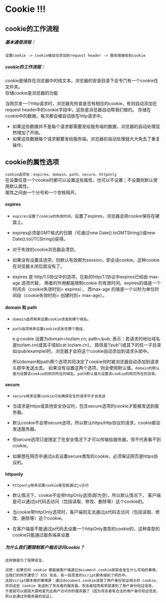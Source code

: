 # Cookie !!!
## cookie的工作流程
##### 基本通信流程：
 
    设置cookie -> cookie被自动添加到request header -> 服务端接收到cookie
 

##### cookie的工作流程：
  
  cookie是储存在浏览器中的纯文本，浏览器的安装目录下会专门有一个cookie在文件夹。<br>存储cookie是浏览器的功能
  
  当网页发一个http请求时，浏览器先检查是否有相应的cookie，有则自动添加在request header中的cookie字段中，这些是浏览器自动帮我们做的。
  存储在cookie中的数据，每次都会被自动放在http请求中。
  - 如果这些数据并不是每个请求都需要发给服务端的数据，浏览器的自动处理显然增加了开销。
  - 如果这些数据每个请求都要发给服务端，浏览器的自动处理就大大免去了重复操作。
  
  ## cookie的属性选项
  `cookie选项有：expires、domain、path、secure、httponly`
  <br>在设置任意一个cookie时都可以设置这些属性，也可以不设置；不设置则默认使用默认属性。<br>属性之间由一个分号和一个空格隔开。
  
#### expires
- `expires设置了cookie的失效时间。`设置了expires，浏览器会把cookie保存在硬盘上。
- expires必须是GMT格式的日期（可通过new Date().toGMTString()或new Date().toUTCString()获得。

- 对于失效的cookie浏览器会清空。
- 如果没有设置该选项，则默认有效期为session，即会话cookie。这种cookie在浏览器关闭后就没有了。

- expires 是 http/1.0协议中的选项，在新的http/1.1协议中expires已经由 max-age 选项代替，
两者的作用都是限制cookie 的有效时间。expires的值是一个时间点（cookie失效时刻= expires），
而max-age 的值是一个以秒为单位时间段（cookie失效时刻= 创建时刻+ max-age）。

#### domain 和 path
- `domain选项用来设置cookie该发到哪个域名。`<br>

- `path选项用来设置cookie该发往哪个路径。`

    e.g:cookie 设置为domain=tozlam.cn; path=/pub; 
    表示：若请求的地址域名是tozlam.cn(或其子域如cat.tozlam.cn)，
    路径是“/pub”(或其下的任一子目录如/pub/example)时，浏览器才会将这个cookie自动添加到请求头部中。
    
  所以domain和path两个选项共同决定了cookie何时被浏览器自动添加到请求头部中发送出去。 如果没有设置这两个选项，则会使用默认值。`domain的默认值为设置该cookie的网页所在的域名，path默认值为设置该cookie的网页所在的目录。`
  
#### secure 
- `secure用来设置cookie只在确保安全的请求中才会发送`
  
- 当请求是https或其他安全协议时，包含secure选项的cookie才能被发送到服务器。
- 默认cookie不会带secure选项，所以默认https/http协议的请求，cookie都会发送服务器。
- 但secure选项只是限定了在安全情况下才可以传输给服务器，但不代表看不到cookie。

- 如果想在网页中通过js去设置secure类型的cookie，必须保证网页是https协议的。

#### httponly
- `httponly用来设置cookie是否能通过js访问`

- 默认情况下，cookie不会带httpOnly选项(即为空)，所以默认情况下，
客户端是可以通过js代码去访问（包括读取、修改、删除等）这个cookie的。
- 当cookie带httpOnly选项时，客户端则无法通过js代码去访问（包括读取、修改、删除等）这个cookie。

- 在客户端是不能通过js代码去设置一个httpOnly类型的cookie的，这种类型的cookie只能通过服务端来设置

##### 为什么我们要限制客户端去访问cookie？
 `这样做是为了保障安全。`

    试想：如果任何 cookie 都能被客户端通过document.cookie获取会发生什么可怕的事情。
    当我们的网页遭受了 XSS 攻击，有一段恶意的script脚本插到了网页中。
    这段script脚本做的事情是：通过document.cookie读取了用户身份验证相关的 cookie，
    并将这些 cookie 发送到了攻击者的服务器。攻击者轻而易举就拿到了用户身份验证信息，
    于是就可以摇摇大摆地冒充此用户访问你的服务器了（因为攻击者有合法的用户身份验证信息，所以会通过你服务器的验证）。